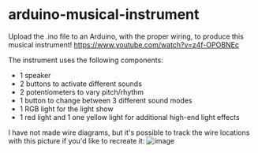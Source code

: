# arduino-musical-instrument

Upload the .ino file to an Arduino, with the proper wiring, to produce this musical instrument!
https://www.youtube.com/watch?v=z4f-OPOBNEc

The instrument uses the following components:
- 1 speaker
- 2 buttons to activate different sounds
- 2 potentiometers to vary pitch/rhythm
- 1 button to change between 3 different sound modes
- 1 RGB light for the light show
- 1 red light and 1 one yellow light for additional high-end light effects

I have not made wire diagrams, but it's possible to track the wire locations with this picture if you'd like to recreate it:
![image](https://raw.githubusercontent.com/vbajenaru/arduino-musical-instrument/master/pic2.jpg)
